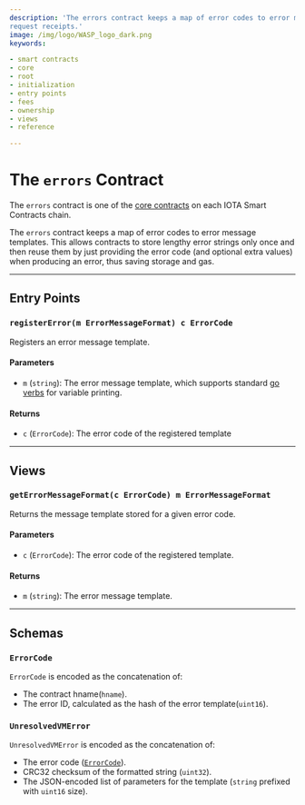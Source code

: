 ```yaml
---
description: 'The errors contract keeps a map of error codes to error message templates. These error codes are used in
request receipts.'
image: /img/logo/WASP_logo_dark.png
keywords:

- smart contracts
- core
- root
- initialization
- entry points
- fees
- ownership
- views
- reference

--- 
```


# The `errors` Contract

The `errors` contract is one of the [core contracts](overview.md) on each IOTA Smart Contracts
chain.

The `errors` contract keeps a map of error codes to error message templates.
This allows contracts to store lengthy error strings only once and then reuse them by just providing the error code (and
optional extra values) when producing an error, thus saving storage and gas.

---

## Entry Points

### `registerError(m ErrorMessageFormat) c ErrorCode`

Registers an error message template.

#### Parameters

- `m` (`string`): The error message template, which supports standard [go verbs](https://pkg.go.dev/fmt#hdr-Printing)
  for variable printing.

#### Returns

- `c` (`ErrorCode`): The error code of the registered template

---

## Views

### `getErrorMessageFormat(c ErrorCode) m ErrorMessageFormat`

Returns the message template stored for a given error code.

#### Parameters

- `c` (`ErrorCode`): The error code of the registered template.

#### Returns

- `m` (`string`): The error message template.

---

## Schemas

### `ErrorCode`

`ErrorCode` is encoded as the concatenation of:

- The contract hname(`hname`).
- The error ID, calculated as the hash of the error template(`uint16`).

### `UnresolvedVMError`

`UnresolvedVMError` is encoded as the concatenation of:

- The error code ([`ErrorCode`](#errorcode)).
- CRC32 checksum of the formatted string (`uint32`).
- The JSON-encoded list of parameters for the template (`string` prefixed with `uint16` size).



